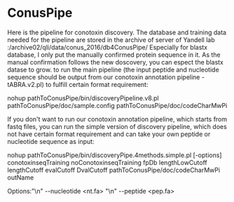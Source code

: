 # ConusPipe
Here is the pipeline for conotoxin discovery.
The database and training data needed for the pipeline are stored in the archive of server of Yandell lab :/archive02/qli/data/conus_2016/db4ConusPipe/ 
Especially for blastx database, I only put the manually confirmed protein sequence in it. As the manual confirmation follows the new doscovery,
you can espect the blastx datase to grow. 
 to run the main pipeline (the input peptide and nucleotide sequence should be output from our conotoxin annotation pipeline - tABRA.v2.pl) to fulfill certain format requirement:

nohup pathToConusPipe/bin/discoveryPipeline.v8.pl pathToConusPipe/doc/sample.config pathToConusPipe/doc/codeCharMwPi



If you don't want to run our conotoxin annotation pipeline, which starts from fastq files, you can run the simple version of discovery pipeline, which does not have certain format requirement and can take your own peptide or nucleotide sequence as input:

nohup pathToConusPipe/bin/discoveryPipe.4methods.simple.pl [-options] conotoxinseqTraining noConotoxinseqTraining fpDb  lengthLowCutoff lengthCutoff evalCutoff DvalCutoff  pathToConusPipe/doc/codeCharMwPi outName

Options:"\n"
--nucleotide <nt.fa> "\n"
--peptide <pep.fa>



